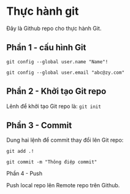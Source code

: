 # Thực hành git
Đây là Github repo cho thực hành Git.

## Phần 1 - cấu hình Git

```
git config --global user.name "Name"!

git config --global user.email "abc@zy.com"
```

## Phần 2 - Khởi tạo Git repo

Lênh để khởi tạo Git repo là: ``git init``

## Phần 3 - Commit

Dung hai lệnh để commit thay đổi lên Git repo:

```
git add .!

git commit -m "Thông điệp commit"
```
Phần 4 - Push

Push local repo lên Remote repo trên Github.
